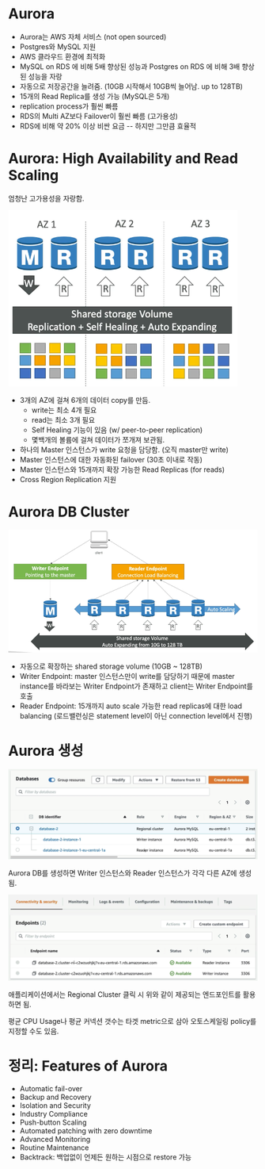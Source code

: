 # Aurora

- Aurora는 AWS 자체 서비스 (not open sourced)
- Postgres와 MySQL 지원
- AWS 클라우드 환경에 최적화
- MySQL on RDS 에 비해 5배 향상된 성능과 Postgres on RDS 에 비해 3배 향상된 성능을 자랑
- 자동으로 저장공간을 늘려줌. (10GB 시작해서 10GB씩 늘어남. up to 128TB)
- 15개의 Read Replica를 생성 가능 (MySQL은 5개)
- replication process가 훨씬 빠름
- RDS의 Multi AZ보다 Failover이 훨씬 빠름 (고가용성)
- RDS에 비해 약 20% 이상 비싼 요금 -- 하지만 그만큼 효율적

# Aurora: High Availability and Read Scaling

엄청난 고가용성을 자랑함.

![1](./images/1.png)

- 3개의 AZ에 걸쳐 6개의 데이터 copy를 만듬.
  - write는 최소 4개 필요
  - read는 최소 3개 필요
  - Self Healing 기능이 있음 (w/ peer-to-peer replication)
  - 몇백개의 볼륨에 걸쳐 데이터가 쪼개져 보관됨.
- 하나의 Master 인스턴스가 write 요청을 담당함. (오직 master만 write)
- Master 인스턴스에 대한 자동화된 failover (30초 이내로 작동)
- Master 인스턴스와 15개까지 확장 가능한 Read Replicas (for reads)
- Cross Region Replication 지원

# Aurora DB Cluster

![2](./images/2.png)

- 자동으로 확장하는 shared storage volume (10GB ~ 128TB)
- Writer Endpoint: master 인스턴스만이 write를 담당하기 때문에 master instance를 바라보는 Writer Endpoint가 존재하고 client는 Writer Endpoint를 호출
- Reader Endpoint: 15개까지 auto scale 가능한 read replicas에 대한 load balancing (로드밸런싱은 statement level이 아닌 connection level에서 진행)

# Aurora 생성

![3](./images/3.png)

Aurora DB를 생성하면 Writer 인스턴스와 Reader 인스턴스가 각각 다른 AZ에 생성됨.

![4](./images/4.png)

애플리케이션에서는 Regional Cluster 클릭 시 위와 같이 제공되는 엔드포인트를 활용하면 됨.

평균 CPU Usage나 평균 커넥션 갯수는 타겟 metric으로 삼아 오토스케일링 policy를 지정할 수도 있음.

# 정리: Features of Aurora

- Automatic fail-over
- Backup and Recovery
- Isolation and Security
- Industry Compliance
- Push-button Scaling
- Automated patching with zero downtime
- Advanced Monitoring
- Routine Maintenance
- Backtrack: 백업없이 언제든 원하는 시점으로 restore 가능
